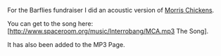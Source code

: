 For the Barflies fundraiser I did an acoustic version of [Morris Chickens](/morris-chickens).



You can get to the song here:  [http://www.spaceroom.org/music/Interrobang/MCA.mp3 The Song].



It has also been added to the MP3 Page.



